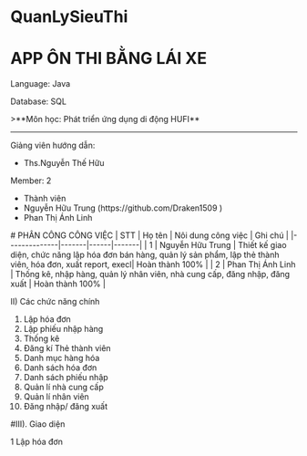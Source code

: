 # QuanLySieuThi 
# APP ÔN THI BẰNG LÁI XE
<p>Language: Java </p>
<p>Database: SQL </p>
>**Môn học: Phát triển ứng dụng di động HUFI**

<hr/>
<p>Giảng viên hướng dẫn:</p>
<ul>
  <li>Ths.Nguyễn Thế Hữu</li>
</ul>
<p>Member: 2</p> 
<ul>
  <li>Thành viên </li>
  <li>Nguyễn Hữu Trung (https://github.com/Draken1509 )</li>
  <li>Phan Thị Ánh Linh</li>
</ul>
# PHÂN CÔNG CÔNG VIỆC
| STT | Họ tên  | Nôi dung công việc | Ghi chú |
|--------------|-------|------|-------|
| 1 | Nguyễn Hữu Trung |  Thiết kế giao diện, chức năng lập hóa đơn bán hàng, quản lý sản phẩm, lập thẻ thành viên, hóa đơn, xuất report, execl| Hoàn thành 100%  |
| 2 | Phan Thị Ánh Linh | Thống kê, nhập hàng, quản lý nhân viên, nhà cung cấp, đăng nhập, đăng xuất | Hoàn thành 100% |

II) Các chức năng chính
1. Lập hóa đơn
2. Lập phiếu nhập hàng
3. Thống kê
4. Đăng kí Thẻ thành viên
5. Danh mục hàng hóa
6. Danh sách hóa đơn
7. Danh sách phiếu nhập
8. Quản lí nhà cung cấp
9. Quản lí nhân viên
10. Đăng nhập/ đăng xuất

#III). Giao diện
<p> 1 Lập hóa đơn </p>
